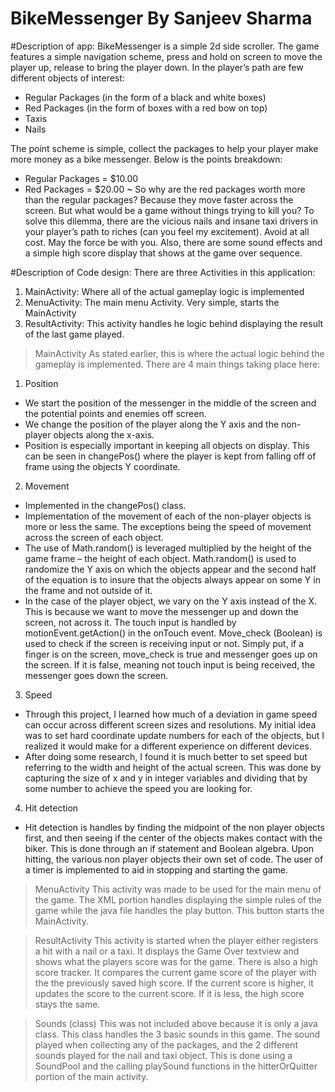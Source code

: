 # BikeMessenger By Sanjeev Sharma

#Description of app:
BikeMessenger is a simple 2d side scroller. The game features a simple navigation scheme, press and hold on screen to move the player up, release to bring the player down. In the player’s path are few different objects of interest:
- Regular Packages (in the form of a black and white boxes)
- Red Packages (in the form of boxes with a red bow on top)
- Taxis
- Nails

The point scheme is simple, collect the packages to help your player make more money as a bike messenger. Below is the points breakdown:
- Regular Packages = $10.00
- Red Packages = $20.00
~ So why are the red packages worth more than the regular packages? Because they move faster across the screen.
But what would be a game without things trying to kill you? To solve this dilemma, there are the vicious nails and insane taxi drivers in your player’s path to riches (can you feel my excitement). Avoid at all cost. May the force be with you.
Also, there are some sound effects and a simple high score display that shows at the game over sequence.

#Description of Code design:
There are three Activities in this application:
1. MainActivity: Where all of the actual gameplay logic is implemented
2. MenuActivity: The main menu Activity. Very simple, starts the MainActivity
3. ResultActivity: This activity handles he logic behind displaying the result of the last game played.
>MainActivity
As stated earlier, this is where the actual logic behind the gameplay is implemented. There are 4 main things taking place here:
1. Position
- We start the position of the messenger in the middle of the screen and the potential points and enemies off screen.
- We change the position of the player along the Y axis and the non-player objects along the x-axis.
- Position is especially important in keeping all objects on display. This can be seen in changePos() where the player is kept from falling off of frame using the objects Y coordinate.
2. Movement
- Implemented in the changePos() class.
- Implementation of the movement of each of the non-player objects is more or less the same. The exceptions being the speed of movement across the screen of each object.
- The use of Math.random() is leveraged multiplied by the height of the game frame – the height of each object.
Math.random() is used to randomize the Y axis on which the objects appear and the second half of the equation
is to insure that the objects always appear on some Y in the frame and not outside of it.
- In the case of the player object, we vary on the Y axis instead of the X. This is because we want to move the
messenger up and down the screen, not across it. The touch input is handled by motionEvent.getAction() in the
onTouch event. Move_check (Boolean) is used to check if the screen is receiving input or not. Simply put, if a
finger is on the screen, move_check is true and messenger goes up on the screen. If it is false, meaning not touch
input is being received, the messenger goes down the screen.
3. Speed
- Through this project, I learned how much of a deviation in game speed can occur across different screen sizes
and resolutions. My initial idea was to set hard coordinate update numbers for each of the objects, but I realized
it would make for a different experience on different devices.
- After doing some research, I found it is much better to set speed but referring to the width and height of the
actual screen. This was done by capturing the size of x and y in integer variables and dividing that by some
number to achieve the speed you are looking for.
4. Hit detection
- Hit detection is handles by finding the midpoint of the non player objects first, and then seeing if the center of
the objects makes contact with the biker. This is done through an if statement and Boolean algebra. Upon
hitting, the various non player objects their own set of code. The user of a timer is implemented to aid in
stopping and starting the game.
>MenuActivity
This activity was made to be used for the main menu of the game. The XML portion handles displaying the simple rules of the
game while the java file handles the play button. This button starts the MainActivity.

>ResultActivity
This activity is started when the player either registers a hit with a nail or a taxi. It displays the Game Over textview and shows
what the players score was for the game. There is also a high score tracker. It compares the current game score of the player
with the the previously saved high score. If the current score is higher, it updates the score to the current score. If it is less, the
high score stays the same.

>Sounds (class)
This was not included above because it is only a java class. This class handles the 3 basic sounds in this game. The sound played
when collecting any of the packages, and the 2 different sounds played for the nail and taxi object. This is done using a
SoundPool and the calling playSound functions in the hitterOrQuitter portion of the main activity.
